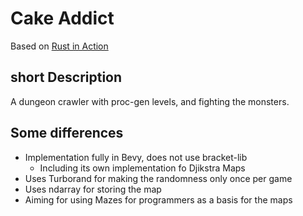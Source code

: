 # Cake Addict

Based on [Rust in Action](https://www.manning.com/books/rust-in-action)

## short Description

A dungeon crawler with proc-gen levels, and fighting the monsters.

## Some differences

- Implementation fully in Bevy, does not use bracket-lib
  - Including its own implementation fo Djikstra Maps
- Uses Turborand for making the randomness only once per game
- Uses ndarray for storing the map
- Aiming for using Mazes for programmers as a basis for the maps
